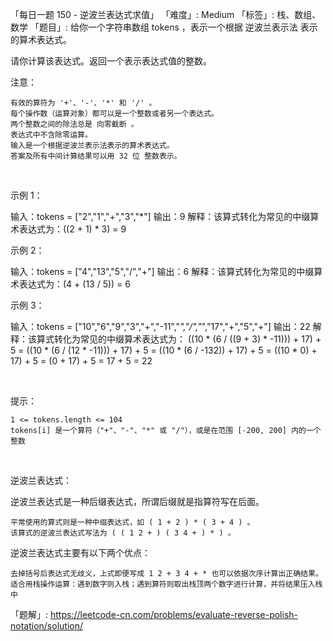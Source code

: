 「每日一题 150 - 逆波兰表达式求值」
「难度」: Medium
「标签」: 栈、数组、数学
「题目」: 给你一个字符串数组 tokens ，表示一个根据 逆波兰表示法 表示的算术表达式。

请你计算该表达式。返回一个表示表达式值的整数。

注意：


	有效的算符为 '+'、'-'、'*' 和 '/' 。
	每个操作数（运算对象）都可以是一个整数或者另一个表达式。
	两个整数之间的除法总是 向零截断 。
	表达式中不含除零运算。
	输入是一个根据逆波兰表示法表示的算术表达式。
	答案及所有中间计算结果可以用 32 位 整数表示。


 

示例 1：

输入：tokens = ["2","1","+","3","*"]
输出：9
解释：该算式转化为常见的中缀算术表达式为：((2 + 1) * 3) = 9


示例 2：

输入：tokens = ["4","13","5","/","+"]
输出：6
解释：该算式转化为常见的中缀算术表达式为：(4 + (13 / 5)) = 6


示例 3：

输入：tokens = ["10","6","9","3","+","-11","*","/","*","17","+","5","+"]
输出：22
解释：该算式转化为常见的中缀算术表达式为：
  ((10 * (6 / ((9 + 3) * -11))) + 17) + 5
= ((10 * (6 / (12 * -11))) + 17) + 5
= ((10 * (6 / -132)) + 17) + 5
= ((10 * 0) + 17) + 5
= (0 + 17) + 5
= 17 + 5
= 22

 

提示：


	1 <= tokens.length <= 104
	tokens[i] 是一个算符（"+"、"-"、"*" 或 "/"），或是在范围 [-200, 200] 内的一个整数


 

逆波兰表达式：

逆波兰表达式是一种后缀表达式，所谓后缀就是指算符写在后面。


	平常使用的算式则是一种中缀表达式，如 ( 1 + 2 ) * ( 3 + 4 ) 。
	该算式的逆波兰表达式写法为 ( ( 1 2 + ) ( 3 4 + ) * ) 。


逆波兰表达式主要有以下两个优点：


	去掉括号后表达式无歧义，上式即便写成 1 2 + 3 4 + * 也可以依据次序计算出正确结果。
	适合用栈操作运算：遇到数字则入栈；遇到算符则取出栈顶两个数字进行计算，并将结果压入栈中



「题解」: https://leetcode-cn.com/problems/evaluate-reverse-polish-notation/solution/